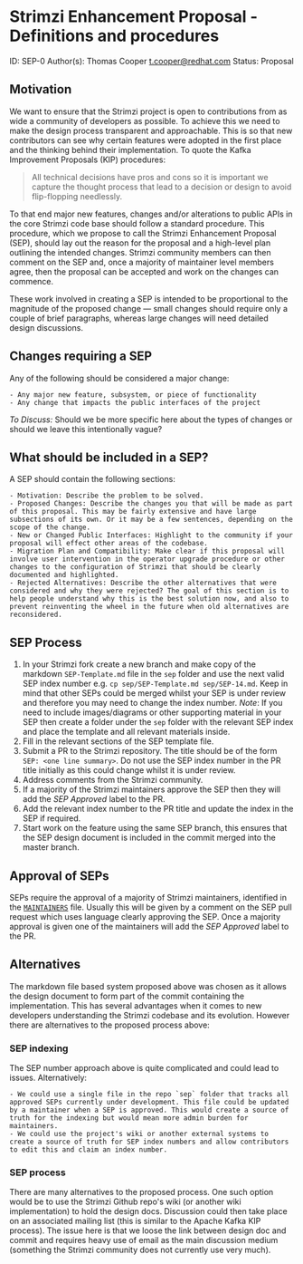 # Strimzi Enhancement Proposal - Definitions and procedures

ID: SEP-0
Author(s): Thomas Cooper <t.cooper@redhat.com>
Status: Proposal

## Motivation

We want to ensure that the Strimzi project is open to contributions from as wide a community of developers as possible. To achieve this we need to make the design process transparent and approachable. This is so that new contributors can see why certain features were adopted in the first place and the thinking behind their implementation. To quote the Kafka Improvement Proposals (KIP) procedures:

>All technical decisions have pros and cons so it is important we capture the thought process that lead to a decision or design to avoid flip-flopping needlessly.

To that end major new features, changes and/or alterations to public APIs in the core Strimzi code base should follow a standard procedure. This procedure, which we propose to call the Strimzi Enhancement Proposal (SEP), should lay out the reason for the proposal and a high-level plan outlining the intended changes. Strimzi community members can then comment on the SEP and, once a majority of maintainer level members agree, then the proposal can be accepted and work on the changes can commence.

These work involved in creating a SEP is intended to be proportional to the magnitude of the proposed change — small changes should require only a couple of brief paragraphs, whereas large changes will need detailed design discussions.

## Changes requiring a SEP

Any of the following should be considered a major change:

    - Any major new feature, subsystem, or piece of functionality
    - Any change that impacts the public interfaces of the project

_To Discuss:_ Should we be more specific here about the types of changes or should we leave this intentionally vague?

## What should be included in a SEP?

A SEP should contain the following sections:

    - Motivation: Describe the problem to be solved.
    - Proposed Changes: Describe the changes you that will be made as part of this proposal. This may be fairly extensive and have large subsections of its own. Or it may be a few sentences, depending on the scope of the change.
    - New or Changed Public Interfaces: Highlight to the community if your proposal will effect other areas of the codebase.
    - Migration Plan and Compatibility: Make clear if this proposal will involve user intervention in the operator upgrade procedure or other changes to the configuration of Strimzi that should be clearly documented and highlighted.
    - Rejected Alternatives: Describe the other alternatives that were considered and why they were rejected? The goal of this section is to help people understand why this is the best solution now, and also to prevent reinventing the wheel in the future when old alternatives are reconsidered.

## SEP Process

1) In your Strimzi fork create a new branch and make copy of the markdown `SEP-Template.md` file in the `sep` folder and use the next valid SEP index number e.g. `cp sep/SEP-Template.md sep/SEP-14.md`. Keep in mind that other SEPs could be merged whilst your SEP is under review and therefore you may need to change the index number. _Note_: If you need to include images/diagrams or other supporting material in your SEP then create a folder under the `sep` folder with the relevant SEP index and place the template and all relevant materials inside.
2) Fill in the relevant sections of the SEP template file.
3) Submit a PR to the Strimzi repository. The title should be of the form `SEP: <one line summary>`. Do not use the SEP index number in the PR title initially as this could change whilst it is under review.
4) Address comments from the Strimzi community.
5) If a majority of the Strimzi maintainers approve the SEP then they will add the _SEP Approved_ label to the PR. 
6) Add the relevant index number to the PR title and update the index in the SEP if required. 
6) Start work on the feature using the same SEP branch, this ensures that the SEP design document is included in the commit merged into the master branch.

## Approval of SEPs

SEPs require the approval of a majority of Strimzi maintainers, identified in the [`MAINTAINERS`](../MAINTAINERS) file. Usually this will be given by a comment on the SEP pull request which uses language clearly approving the SEP. Once a majority approval is given one of the maintainers will add the _SEP Approved_ label to the PR.

## Alternatives

The markdown file based system proposed above was chosen as it allows the design document to form part of the commit containing the implementation. This has several advantages when it comes to new developers understanding the Strimzi codebase and its evolution. However there are alternatives to the proposed process above:

### SEP indexing

The SEP number approach above is quite complicated and could lead to issues. Alternatively: 

    - We could use a single file in the repo `sep` folder that tracks all approved SEPs currently under development. This file could be updated by a maintainer when a SEP is approved. This would create a source of truth for the indexing but would mean more admin burden for maintainers.
    - We could use the project's wiki or another external systems to create a source of truth for SEP index numbers and allow contributors to edit this and claim an index number.

### SEP process

There are many alternatives to the proposed process. One such option would be to use the Strimzi Github repo's wiki (or another wiki implementation) to hold the design docs. Discussion could then take place on an associated mailing list (this is similar to the Apache Kafka KIP process). The issue here is that we loose the link between design doc and commit and requires heavy use of email as the main discussion medium (something the Strimzi community does not currently use very much).
